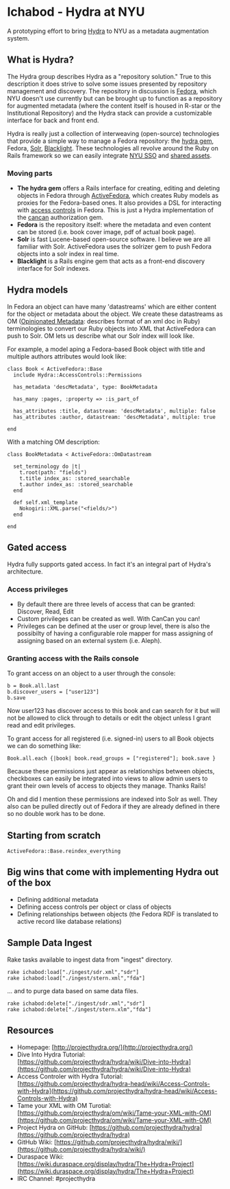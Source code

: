 # Ichabod - Hydra at NYU

A prototyping effort to bring [Hydra](http://projecthydra.org/) to NYU as a metadata augmentation system.

## What is Hydra?

The Hydra group describes Hydra as a "repository solution." True to this description it does strive to solve some issues presented by repository management and discovery. The repository in discussion is [Fedora](http://www.fedora-commons.org/), which NYU doesn't use currently but can be brought up to function as a repository for augmented metadata (where the content itself is housed in R-star or the Institutional Repository) and the Hydra stack can provide a customizable interface for back and front end.

Hydra is really just a collection of interweaving (open-source) technologies that provide a simple way to manage a Fedora repository: the [hydra gem](https://github.com/projecthydra/hydra), Fedora, [Solr](http://lucene.apache.org/solr/), [Blacklight](http://projectblacklight.org/). These technologies all revolve around the Ruby on Rails framework so we can easily integrate [NYU SSO](https://github.com/NYULibraries/authpds-nyu) and [shared assets](https://github.com/NYULibraries/nyulibraries-assets).

### Moving parts
* **The hydra gem** offers a Rails interface for creating, editing and deleting objects in Fedora through [ActiveFedora](https://github.com/projecthydra/active_fedora), which creates Ruby models as proxies for the Fedora-based ones. It also provides a DSL for interacting with [access controls](https://github.com/projecthydra/hydra-head/tree/master/hydra-access-controls) in Fedora. This is just a Hydra implementation of the [cancan](https://github.com/ryanb/cancan) authorization gem.
* **Fedora** is the repository itself: where the metadata and even content can be stored (i.e. book cover image, pdf of actual book page).
* **Solr** is fast Lucene-based open-source software. I believe we are all familiar with Solr. ActiveFedora uses the solrizer gem to push Fedora objects into a solr index in real time.
* **Blacklight** is a Rails engine gem that acts as a front-end discovery interface for Solr indexes.

## Hydra models

In Fedora an object can have many 'datastreams' which are either content for the object or metadata about the object. We create these datastreams as OM ([Opinionated Metadata](https://github.com/projecthydra/om): describes format of an xml doc in Ruby) terminologies to convert our Ruby objects into XML that ActiveFedora can push to Solr. OM lets us describe what our Solr index will look like.

For example, a model aping a Fedora-based Book object with title and multiple authors attributes would look like:

    class Book < ActiveFedora::Base
      include Hydra::AccessControls::Permissions

      has_metadata 'descMetadata', type: BookMetadata

      has_many :pages, :property => :is_part_of

      has_attributes :title, datastream: 'descMetadata', multiple: false
      has_attributes :author, datastream: 'descMetadata', multiple: true

    end

With a matching OM description:

    class BookMetadata < ActiveFedora::OmDatastream

      set_terminology do |t|
        t.root(path: "fields")
        t.title index_as: :stored_searchable
        t.author index_as: :stored_searchable
      end

      def self.xml_template
        Nokogiri::XML.parse("<fields/>")
      end

    end

## Gated access

Hydra fully supports gated access. In fact it's an integral part of Hydra's architecture.

### Access privileges

* By default there are three levels of access that can be granted: Discover, Read, Edit
* Custom privileges can be created as well. With CanCan you can!
* Privileges can be defined at the user or group level, there is also the possibilty of having a configurable role mapper for mass assigning of assigning based on an external system (i.e. Aleph).

### Granting access with the Rails console

To grant access on an object to a user through the console:

    b = Book.all.last
    b.discover_users = ["user123"]
    b.save

Now user123 has discover access to this book and can search for it but will not be allowed to click through to details or edit the object unless I grant read and edit privileges.

To grant access for all registered (i.e. signed-in) users to all Book objects we can do something like:

    Book.all.each {|book| book.read_groups = ["registered"]; book.save }

Because these permissions just appear as relationships between objects, checkboxes can easily be integrated into views to allow admin users to grant their own levels of access to objects they manage.  Thanks Rails!

Oh and did I mention these permissions are indexed into Solr as well. They also can be pulled directly out of Fedora if they are already defined in there so no double work has to be done.

## Starting from scratch

    ActiveFedora::Base.reindex_everything

## Big wins that come with implementing Hydra out of the box

*	Defining additional metadata
*	Defining access controls per object or class of objects
*	Defining relationships between objects (the Fedora RDF is translated to active record like database relations)

## Sample Data Ingest

Rake tasks available to ingest data from "ingest" directory.

    rake ichabod:load["./ingest/sdr.xml","sdr"]
    rake ichabod:load["./ingest/stern.xml","fda"]

... and to purge data based on same data files.

    rake ichabod:delete["./ingest/sdr.xml","sdr"]
    rake ichabod:delete["./ingest/stern.xlm","fda"]

## Resources

* Homepage: [http://projecthydra.org/](http://projecthydra.org/)
* Dive Into Hydra Tutorial: [https://github.com/projecthydra/hydra/wiki/Dive-into-Hydra](https://github.com/projecthydra/hydra/wiki/Dive-into-Hydra)
* Access Controler with Hydra Tutorial: [https://github.com/projecthydra/hydra-head/wiki/Access-Controls-with-Hydra](https://github.com/projecthydra/hydra-head/wiki/Access-Controls-with-Hydra)
* Tame your XML with OM Turotial: [https://github.com/projecthydra/om/wiki/Tame-your-XML-with-OM](https://github.com/projecthydra/om/wiki/Tame-your-XML-with-OM)
* Project Hydra on GitHub: [https://github.com/projecthydra/hydra](https://github.com/projecthydra/hydra)
* GitHub Wiki: [https://github.com/projecthydra/hydra/wiki/](https://github.com/projecthydra/hydra/wiki/)
* Duraspace Wiki: [https://wiki.duraspace.org/display/hydra/The+Hydra+Project](https://wiki.duraspace.org/display/hydra/The+Hydra+Project)
* IRC Channel: \#projecthydra
